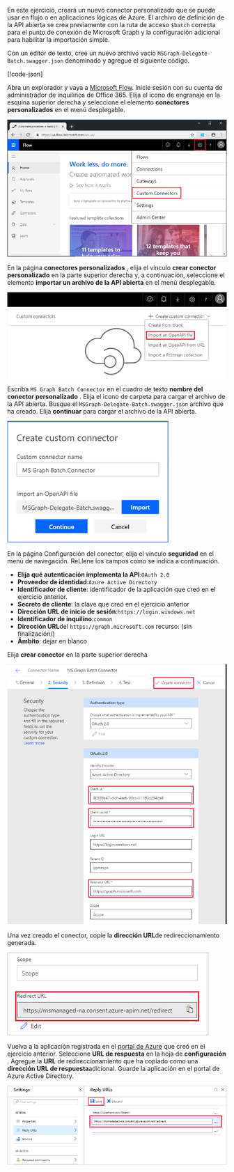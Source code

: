 <!-- markdownlint-disable MD002 MD041 -->

En este ejercicio, creará un nuevo conector personalizado que se puede usar en flujo o en aplicaciones lógicas de Azure. El archivo de definición de la API abierta se crea previamente con la ruta de acceso `$batch` correcta para el punto de conexión de Microsoft Graph y la configuración adicional para habilitar la importación simple.

Con un editor de texto, cree un nuevo archivo vacío `MSGraph-Delegate-Batch.swagger.json` denominado y agregue el siguiente código.

[!code-json[](../LabFiles/MSGraph-Delegate-Batch.swagger.json)]

Abra un explorador y vaya a [Microsoft Flow](https://flow.microsoft.com). Inicie sesión con su cuenta de administrador de inquilinos de Office 365. Elija el icono de engranaje en la esquina superior derecha y seleccione el elemento **conectores personalizados** en el menú desplegable.

![Captura de pantalla del menú desplegable de Microsoft Flow](./images/flow-conn1.png)

En la página **conectores personalizados** , elija el vínculo **crear conector personalizado** en la parte superior derecha y, a continuación, seleccione el elemento **importar un archivo de la API abierta** en el menú desplegable.

 ![Captura de pantalla del menú desplegable crear conector personalizado en Microsoft Flow](./images/flow-conn2.png)

Escriba `MS Graph Batch Connector` en el cuadro de texto **nombre del conector personalizado** . Elija el icono de carpeta para cargar el archivo de la API abierta. Busque el `MSGraph-Delegate-Batch.swagger.json` archivo que ha creado. Elija **continuar** para cargar el archivo de la API abierta.

 ![Captura de pantalla del cuadro de diálogo crear conector personalizado](./images/flow-conn3.png)

En la página Configuración del conector, elija el vínculo **seguridad** en el menú de navegación. ReLlene los campos como se indica a continuación.

- **Elija qué autenticación implementa la API**:`OAuth 2.0`
- **Proveedor de identidad**:`Azure Active Directory`
- **Identificador de cliente**: identificador de la aplicación que creó en el ejercicio anterior.
- **Secreto de cliente**: la clave que creó en el ejercicio anterior
- **Dirección URL de inicio de sesión**:`https://login.windows.net`
- **Identificador de inquilino**:`common`
- **Dirección URL**del `https://graph.microsoft.com` recurso: (sin finalización/)
- **Ámbito**: dejar en blanco

Elija **crear conector** en la parte superior derecha

![Captura de pantalla de la pestaña seguridad en la configuración del conector](./images/flow-conn4.png)

Una vez creado el conector, copie la **dirección URL**de redireccionamiento generada.

![Captura de pantalla de la dirección URL de redireccionamiento generada](./images/flow-conn5.png)

Vuelva a la aplicación registrada en el [portal de Azure](https://aad.portal.azure.com) que creó en el ejercicio anterior. Seleccione **URL de respuesta** en la hoja de **configuración** . Agregue la **URL** de redireccionamiento que ha copiado como una **dirección URL de respuesta**adicional. Guarde la aplicación en el portal de Azure Active Directory.

![Captura de pantalla de la hoja direcciones URL de respuesta en Azure portal](./images/flow-conn6.png)